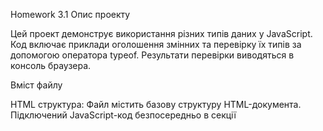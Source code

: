Homework 3.1
Опис проекту

Цей проект демонструє використання різних типів даних у JavaScript. Код включає приклади оголошення змінних та перевірку їх типів за допомогою оператора typeof. Результати перевірки виводяться в консоль браузера.

Вміст файлу

HTML структура:
Файл містить базову структуру HTML-документа.
Підключений JavaScript-код безпосередньо в секції <script>.

JavaScript-код:
Оголошено змінні різних типів:
Число (number)
Рядок (string)
Логічне значення (boolean)
Неоголошене значення (undefined)
Null (null)
Велике число (bigint)
Масив (array)
Об'єкт (object)

Для кожної змінної перевіряється її тип і результат виводиться в консоль.

Використання
Відкрийте файл index.html у браузері.
Відкрийте інструменти розробника (F12) і перейдіть на вкладку "Console".
Перегляньте виведені типи змінних.

Примітки
Тип null виводиться як object через особливості реалізації JavaScript.
Масиви також визначаються як тип object.
Код містить приклад роботи з об'єктами та масивами.

Автор
Дмитро Шинкаренко